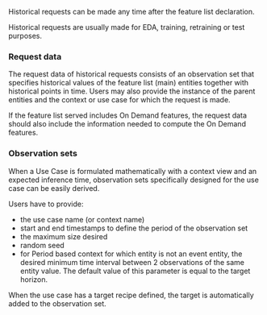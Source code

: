 Historical requests can be made any time after the feature list declaration.

Historical requests are usually made for EDA, training, retraining or test purposes.

### Request data
The request data of historical requests consists of an observation set that specifies historical values of the feature list (main) entities together with historical points in time.
Users may also provide the instance of the parent entities and the context or use case for which the request is made.

If the feature list served includes On Demand features, the request data should also include the information needed to compute the On Demand features.

### Observation sets
When a Use Case is formulated mathematically with a context view and an expected inference time, observation sets specifically designed for the use case can be easily derived.

Users have to provide:

* the use case name (or context name)
* start and end timestamps to define the period of the observation set
* the maximum size desired
* random seed
* for Period based context for which entity is not an event entity, the desired minimum time interval between 2 observations of the same entity value. The default value of this parameter is equal to the target horizon.

When the use case has a target recipe defined, the target is automatically added to the observation set.

